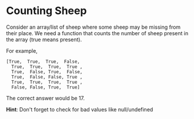 # Counting Sheep

Consider an array/list of sheep where some sheep may be missing from their place. We need a function that counts the number of sheep present in the array (true means present).

For example,

```
[True,  True,  True,  False,
  True,  True,  True,  True ,
  True,  False, True,  False,
  True,  False, False, True ,
  True,  True,  True,  True ,
  False, False, True,  True]
```

The correct answer would be 17.

**Hint**: Don't forget to check for bad values like null/undefined
